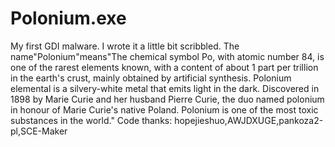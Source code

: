 # Polonium.exe
My first GDI malware.
I wrote it a little bit scribbled.
The name"Polonium"means"The chemical symbol Po, with atomic number 84, is one of the rarest elements known, with a content of about 1 part per trillion in the earth's crust, mainly obtained by artificial synthesis. Polonium elemental is a silvery-white metal that emits light in the dark. Discovered in 1898 by Marie Curie and her husband Pierre Curie, the duo named polonium in honour of Marie Curie's native Poland. Polonium is one of the most toxic substances in the world."
Code thanks:
hopejieshuo,AWJDXUGE,pankoza2-pl,SCE-Maker
